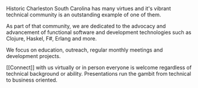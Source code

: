 Historic Charleston South Carolina has many virtues and it's vibrant technical community is an outstanding example of one of them.

As part of that community, we are dedicated to the advocacy and advancement of functional software and development technologies such as Clojure, Haskel, F#, Erlang and more.

We focus on education, outreach, regular monthly meetings and development projects.

[[Connect]] with us virtually or in person everyone is welcome regardless of technical background or ability. Presentations run the gambit from technical to business oriented.
